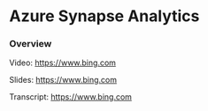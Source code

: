 # Azure Synapse Analytics

### Overview

Video: https://www.bing.com

Slides: https://www.bing.com

Transcript: https://www.bing.com

